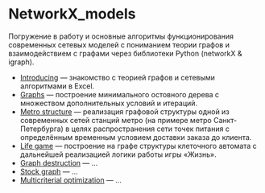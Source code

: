 # NetworkX_models

Погружение в работу и основные алгоритмы функционирования современных сетевых моделей с пониманием теории графов и взаимодействием с графами через библиотеки Python (networkX & igraph).

- [Introducing](https://github.com/Valyaevgeorgiy/NetworkX_models/tree/main/Introducing) — знакомство с теорией графов и сетевыми алгоритмами в Excel.
- [Graphs](https://github.com/Valyaevgeorgiy/NetworkX_models/tree/main/networkX_graphs) — построение минимального остовного дерева с множеством дополнительных условий и итераций.
- [Metro structure](https://github.com/Valyaevgeorgiy/NetworkX_models/tree/main/networkX_metro) — реализация графовой структуры одной из современных сетей станций метро (на примере метро Санкт-Петербурга) в целях распространения сети точек питания с определённым временным условием доставки заказа до клиента.
- [Life game](https://github.com/Valyaevgeorgiy/NetworkX_models/tree/main/networkX_life_game) — построение на графе структуры клеточного автомата с дальнейшей реализацией логики работы игры «Жизнь».
- [Graph destruction](https://github.com/Valyaevgeorgiy/NetworkX_models/tree/main/networkX_destruction_graph) — ...
- [Stock graph](https://github.com/Valyaevgeorgiy/NetworkX_models/tree/main/networkX_stock_graph) — ...
- [Multicriterial optimization](https://github.com/Valyaevgeorgiy/NetworkX_models/tree/main/networkX_mult_optimization) — ...

